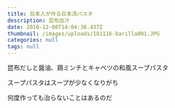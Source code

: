 ```yaml
---
title: 日本人が作る日本流パスタ
description: 昆布出汁
date: 2018-12-08T14:04:38.437Z
thumbnail: /images/uploads/181116-barilla001.JPG
categories: null
tags: null
---
```

昆布だしと醤油、鶏ミンチとキャベツの和風スープパスタ

スープパスタはスープが少なくなりがち

何度作っても治らないことはあるのだ



